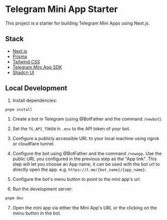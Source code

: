# Telegram Mini App Starter

This project is a starter for building Telegram Mini Apps using Next.js.

## Stack

- [Next.js](https://nextjs.org)
- [Prisma](https://prisma.io)
- [Tailwind CSS](https://tailwindcss.com)
- [Telegram Mini App SDK](https://docs.telegram-mini-apps.com/)
- [Shadcn UI](https://ui.shadcn.com/)

## Local Development

1. Install dependencies:

```bash
pnpm install
```

1. Create a bot in Telegram (using @BotFather and the command `/newbot`).

2. Set the `TG_API_TOKEN` in `.env` to the API token of your bot.

3. Configure a publicly accessible URL to your local machine using ngrok or cloudflare tunnel.

4. Configure the bot using @BotFather and the command `/newapp`. Use the public URL you configured in the previous step as the "App link". This step will let you choose an App name, it can be used with the bot url to directly open the app. e.g. `https://t.me/{bot_name}/{app_name}`.

5. Configure the bot's menu button to point to the mini app's url.

6. Run the development server:

```bash
pnpm dev
```

7. Open the mini app via either the Mini App's URL or the clicking on the menu button in the bot.
